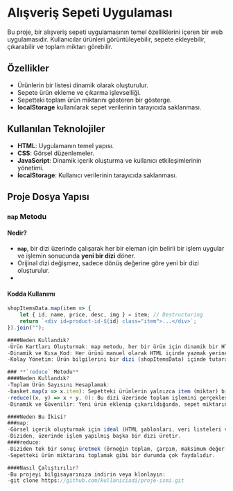 # Alışveriş Sepeti Uygulaması

Bu proje, bir alışveriş sepeti uygulamasının temel özelliklerini içeren bir web uygulamasıdır. Kullanıcılar ürünleri görüntüleyebilir, sepete ekleyebilir, çıkarabilir ve toplam miktarı görebilir.

## Özellikler

- Ürünlerin bir listesi dinamik olarak oluşturulur.
- Sepete ürün ekleme ve çıkarma işlevselliği.
- Sepetteki toplam ürün miktarını gösteren bir gösterge.
- **localStorage** kullanılarak sepet verilerinin tarayıcıda saklanması.

## Kullanılan Teknolojiler

- **HTML**: Uygulamanın temel yapısı.
- **CSS**: Görsel düzenlemeler.
- **JavaScript**: Dinamik içerik oluşturma ve kullanıcı etkileşimlerinin yönetimi.
- **localStorage**: Kullanıcı verilerinin tarayıcıda saklanması.

## Proje Dosya Yapısı

### **`map` Metodu**
#### Nedir?
- **`map`**, bir dizi üzerinde çalışarak her bir eleman için belirli bir işlem uygular ve işlemin sonucunda **yeni bir dizi** döner.
- Orijinal dizi değişmez, sadece dönüş değerine göre yeni bir dizi oluşturulur.
- 
#### Kodda Kullanımı
```javascript
shopItemsData.map(item => {
    let { id, name, price, desc, img } = item; // Destructuring
    return `<div id=product-id-${id} class="item">...</div>`;
}).join("");

####Neden Kullandık?
-Ürün Kartları Oluşturmak: map metodu, her bir ürün için dinamik bir HTML şablonu oluşturuyor.
-Dinamik ve Kısa Kod: Her ürünü manuel olarak HTML içinde yazmak yerine, map ile tüm ürünleri döngüyle işler ve daha az kod yazarız.
-Kolay Yönetim: Ürün bilgilerini bir dizi (shopItemsData) içinde tutarak, listeyi sadece veriyi değiştirerek güncelleyebiliriz.

### **`reduce` Metodu**
####Neden Kullandık?
-Toplam Ürün Sayısını Hesaplamak:
-basket.map(x => x.item): Sepetteki ürünlerin yalnızca item (miktar) bilgilerini içeren bir dizi oluşturur.
-reduce((x, y) => x + y, 0): Bu dizi üzerinde toplam işlemini gerçekleştirir.
-Dinamik ve Güvenilir: Yeni ürün eklenip çıkarıldığında, sepet miktarını hesaplamak için tek bir fonksiyon yeterlidir.

####Neden Bu İkisi?
###map:
-Görsel içerik oluşturmak için ideal (HTML şablonları, veri listeleri vb.).
-Diziden, üzerinde işlem yapılmış başka bir dizi üretir.
####reduce:
-Diziden tek bir sonuç üretmek (örneğin toplam, çarpım, maksimum değer vb.) için kullanılır.
-Sepetteki ürün miktarını toplamak gibi bir durumda çok faydalıdır.

####Nasıl Çalıştırılır?
-Bu projeyi bilgisayarınıza indirin veya klonlayın:
-git clone https://github.com/kullaniciadi/proje-ismi.git


